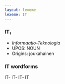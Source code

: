 ```yaml
---
layout: lexeme
lexeme: IT
---
```


###  IT₁

* _Informaatio-Teknologia_
* UPOS:  NOUN
* Origins: joukahainen 


### IT wordforms

IT-
IT‐
IT‑
IT


